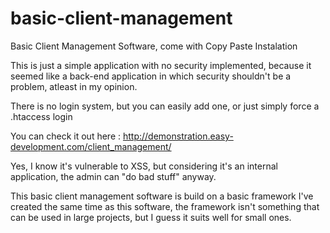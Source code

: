 basic-client-management
=======================

Basic Client Management Software, come with Copy Paste Instalation

This is just a simple application with no security implemented, because it seemed like a back-end application in which security shouldn't be a problem, atleast in my opinion.

There is no login system, but you can easily add one, or just simply force a .htaccess login

You can check it out here : http://demonstration.easy-development.com/client_management/

Yes, I know it's vulnerable to XSS, but considering it's an internal application, the admin can "do bad stuff" anyway.

This basic client management software is build on a basic framework I've created the same time as this software, the framework isn't something that can be used in large projects, but I guess it suits well for small ones.
